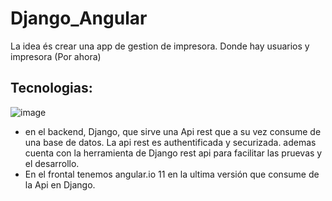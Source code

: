 # Django_Angular
La idea és crear una app de gestion de impresora.
Donde hay usuarios y impresora (Por ahora)


## Tecnologias:
![image](https://user-images.githubusercontent.com/48908194/115701207-d8408c80-a367-11eb-93b9-3aee63400863.png)

 - en el backend, Django, que sirve una Api rest que a su vez consume de una base de datos. La api rest es authentificada y securizada. ademas cuenta con la herramienta de Django rest api para facilitar las pruevas y el desarrollo.
 - En el frontal tenemos angular.io 11 en la ultima versión que consume de la Api en Django.

   
